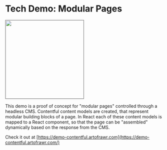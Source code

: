 # Tech Demo: Modular Pages

[<img src="https://demo-contentful.artofrawr.com/contentful.jpg" width="250" style="border: 1px solid grey" />](https://github.com/artofrawr/demo-contentful)

This demo is a proof of concept for "modular pages" controlled through a headless CMS. Contentful content models are created, that represent modular building blocks of a page. In React each of these content models is mapped to a React component, so that the page can be "assembled" dynamically based on the response from the CMS. 

Check it out at [https://demo-contentful.artofrawr.com](https://demo-contentful.artofrawr.com/)  

